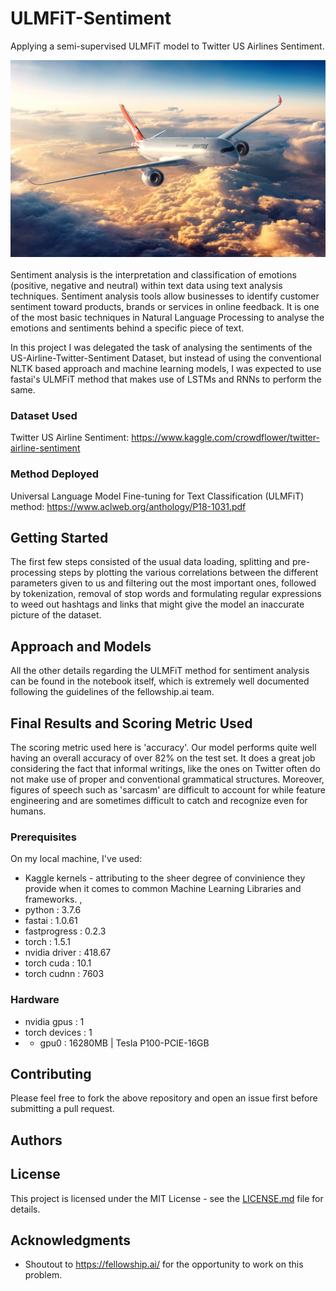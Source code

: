 # ULMFiT-Sentiment
Applying a semi-supervised ULMFiT model to Twitter US Airlines Sentiment. 

<div align="center">
<img src="https://github.com/anmolpant/ULMFiT-Sentiment/blob/master/assets/airbus-a350-xwb-4k-passenger-plane-qantas-airlines-airbus-a350.jpg" >
</div>
<br>
Sentiment analysis is the interpretation and classification of emotions (positive, negative and neutral) within text data using text analysis techniques. Sentiment analysis tools allow businesses to identify customer sentiment toward products, brands or services in online feedback. It is one of the most basic techniques in Natural Language Processing to analyse the emotions and sentiments behind a specific piece of text.

In this project I was delegated the task of analysing the sentiments of the US-Airline-Twitter-Sentiment Dataset, but instead of using the conventional NLTK based approach and machine learning models, I was expected to use fastai's ULMFiT method that makes use of LSTMs and RNNs to perform the same. 

### Dataset Used

Twitter US Airline Sentiment: https://www.kaggle.com/crowdflower/twitter-airline-sentiment

### Method Deployed

Universal Language Model Fine-tuning for Text Classification (ULMFiT) method: https://www.aclweb.org/anthology/P18-1031.pdf

## Getting Started

The first few steps consisted of the usual data loading, splitting and pre-processing steps by plotting the various correlations between the different parameters given to us and filtering out the most important ones, followed by tokenization, removal of stop words and formulating regular expressions to weed out hashtags and links that might give the model an inaccurate picture of the dataset.

## Approach and Models

All the other details regarding the ULMFiT method for sentiment analysis can be found in the notebook itself, which is extremely well documented following the guidelines of the fellowship.ai team.

## Final Results and Scoring Metric Used

The scoring metric used here is 'accuracy'. Our model performs quite well having an overall accuracy of over 82% on the test set. It does a great job considering the fact that informal writings, like the ones on Twitter often do not make use of proper and conventional grammatical structures. Moreover, figures of speech such as 'sarcasm' are difficult to account for while feature engineering and are sometimes difficult to catch and recognize even for humans.

### Prerequisites

On my local machine, I've used: 
* Kaggle kernels - attributing to the sheer degree of convinience they provide when it comes to common Machine Learning Libraries and frameworks. , 
* python        : 3.7.6
* fastai        : 1.0.61
* fastprogress  : 0.2.3
* torch         : 1.5.1
* nvidia driver : 418.67
* torch cuda    : 10.1 
* torch cudnn   : 7603

### Hardware 
* nvidia gpus   : 1
* torch devices : 1
*  - gpu0      : 16280MB | Tesla P100-PCIE-16GB

## Contributing

Please feel free to fork the above repository and open an issue first before submitting a pull request. 

## Authors


## License

This project is licensed under the MIT License - see the [LICENSE.md](LICENSE.md) file for details.

## Acknowledgments

* Shoutout to https://fellowship.ai/ for the opportunity to work on this problem.
